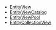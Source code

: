 - [EntityView](EntityView.md)
- [EntityViewCatalog](EntityViewCatalog.md)
- [EntityViewPool](EntityViewPool.md)
- [EntityCollectionView](EntityViewPool.md)